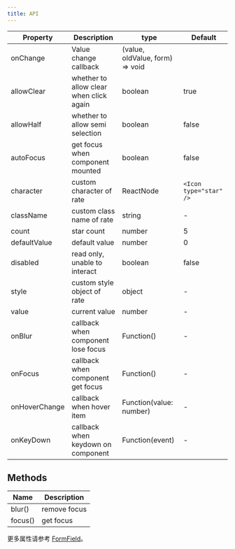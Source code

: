 ```yaml
---
title: API
---
```


| Property | Description | type | Default |
| -------- | ----------- | ---- | ------- |
| onChange | Value change callback | (value, oldValue, form) => void | |
| allowClear | whether to allow clear when click again | boolean | true |
| allowHalf | whether to allow semi selection | boolean | false |
| autoFocus | get focus when component mounted | boolean | false |
| character | custom character of rate | ReactNode | `<Icon type="star" />` |
| className | custom class name of rate | string | - |
| count | star count | number | 5 |
| defaultValue | default value | number | 0 |
| disabled | read only, unable to interact | boolean | false |
| style | custom style object of rate | object | - |
| value | current value | number | - |
| onBlur | callback when component lose focus | Function() | - |
| onFocus | callback when component get focus | Function() | - |
| onHoverChange | callback when hover item | Function(value: number) | - |
| onKeyDown | callback when keydown on component | Function(event) | - |

## Methods

| Name | Description |
| ---- | ----------- |
| blur() | remove focus |
| focus() | get focus |

更多属性请参考 [FormField](/zh/procmp/abstract/field#Field)。